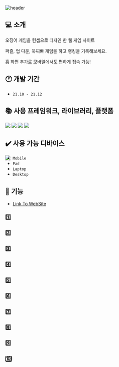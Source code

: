 ![header](https://capsule-render.vercel.app/api?type=soft&color=a3c1d1&height=150&section=header&text=Squid%20Game&fontSize=50&fontColor=FFFFFF&animation=fadeIn)

## 💻 소개
오징어 게임을 컨셉으로 디자인 한 웹 게임 사이트

퍼즐, 업 다운, 묵찌빠 게임을 하고 랭킹을 기록해보세요.

홈 화면 추가로 모바일에서도 편하게 접속 가능!

## 🕐 개발 기간

- `21.10 - 21.12`

## 📚 사용 프레임워크, 라이브러리, 플랫폼

<div>
	<img src="https://img.shields.io/badge/Vue.js-4FC08D?style=flat&logo=Vue.js&logoColor=white" />
	<img src="https://img.shields.io/badge/Vuetify-1867C0?style=flat&logo=Vuetify&logoColor=white" />
	<img src="https://img.shields.io/badge/Vuetify-6F717D?style=flat&logo=Vue.js&logoColor=white" />
	<img src="https://img.shields.io/badge/Firebase-FFCA28?style=flat&logo=Firebase&logoColor=white"" />
</div>

## ✔️ 사용 가능 디바이스

<center>
	<img src="https://github.com/matchlessNostril/SquidGame/assets/144131324/cdf9a819-e7a3-4851-872c-b0a73bdfa4ec" align="left" />
</center>

- `Mobile`
- `Pad`
- `Laptop`
- `Desktop`

## 📌 기능

- [Link To WebSite](https://web-system-programming-b85b1.web.app/)

### 1️⃣
### 2️⃣
### 3️⃣
### 4️⃣
### 5️⃣
### 6️⃣
### 7️⃣
### 8️⃣
### 9️⃣
### 🔟

